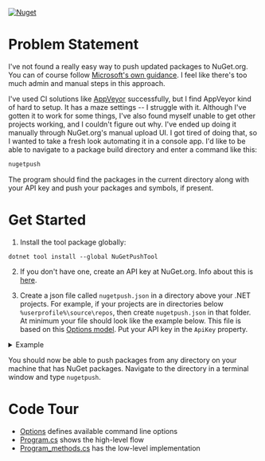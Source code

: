 [![Nuget](https://img.shields.io/nuget/v/NuGetPushTool)](https://www.nuget.org/packages/NuGetPushTool/)

# Problem Statement
I've not found a really easy way to push updated packages to NuGet.org. You can of course follow [Microsoft's own guidance](https://learn.microsoft.com/en-us/nuget/nuget-org/publish-a-package#use-the-dotnet-cli). I feel like there's too much admin and manual steps in this approach.

I've used CI solutions like [AppVeyor](https://www.appveyor.com/) successfully, but I find AppVeyor kind of hard to setup. It has a maze settings -- I struggle with it. Although I've gotten it to work for some things, I've also found myself unable to get other projects working, and I couldn't figure out why. I've ended up doing it manually through NuGet.org's manual upload UI. I got tired of doing that, so I wanted to take a fresh look automating it in a console app. I'd like to be able to navigate to a package build directory and enter a command like this:

```cmd
nugetpush
```
The program should find the packages in the current directory along with your API key and push your packages and symbols, if present.

# Get Started
1. Install the tool package globally:
```
dotnet tool install --global NuGetPushTool
```
2. If you don't have one, create an API key at NuGet.org. Info about this is [here](https://learn.microsoft.com/en-us/nuget/nuget-org/publish-a-package#create-an-api-key).

3. Create a json file called `nugetpush.json` in a directory above your .NET projects. For example, if your projects are in directories below `%userprofile%\source\repos`, then create `nugetpush.json` in that folder. At minimum your file should look like the example below. This file is based on this [Options model](https://github.com/adamfoneil/NuGetPush/blob/master/NuGetPush.CLI/Options.cs). Put your API key in the `ApiKey` property.

<details>
  <summary>Example</summary>

```
{
    "ApiKey": "<your key>"
}
```
</details>

You should now be able to push packages from any directory on your machine that has NuGet packages. Navigate to the directory in a terminal window and type `nugetpush`.

# Code Tour
- [Options](https://github.com/adamfoneil/NuGetPush/blob/master/NuGetPush.CLI/Options.cs) defines available command line options
- [Program.cs](https://github.com/adamfoneil/NuGetPush/blob/master/NuGetPush.CLI/Program.cs) shows the high-level flow
- [Program_methods.cs](https://github.com/adamfoneil/NuGetPush/blob/master/NuGetPush.CLI/Program_methods.cs) has the low-level implementation
